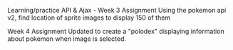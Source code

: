 Learning/practice API & Ajax - Week 3 Assignment 
Using the pokemon api v2, find location of sprite images to display 150 of them

Week 4 Assignment 
Updated to create a "polodex" displaying information about pokemon when image is selected.